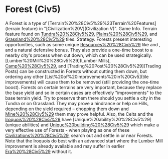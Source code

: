 # Forest (Civ5)

A Forest is a type of [Terrain%20%28Civ5%29%23Terrain%20Features](terrain feature) in "[Civilization%20V](Civilization V)".
Game Info.
Terrain feature found on [Tundra%20%28Civ5%29](Tundra), [Plains%20%28Civ5%29](Plains), and [Grassland%20%28Civ5%29](Grassland) tiles.
Strategy.
Forests present interesting opportunities, such as some unique [Resources%20%28Civ5%29](resources) like and , and a natural defensive bonus. They also provide a one-time boost to a nearby city's process when cut down, which can be used strategically. [Lumber%20Mill%20%28Civ5%29](Lumber Mills), [Camp%20%28Civ5%29](Camps), and [Trading%20Post%20%28Civ5%29](Trading Posts) can be constructed in Forests without cutting them down, but ordering any other [List%20of%20improvements%20in%20Civ5](tile improvements) will cause them to be removed (still providing the one-time boost).
Forests on certain terrains are very important, because they replace the base yield and so in certain cases are effectively "improvements" to the base terrain yield. Try to preserve them there should you settle a city in the Tundra or on Grassland. They may prove a hindrance or help on Hills, depending on the yield required – chopping them down and [Mine%20%28Civ5%29](mining) them may prove helpful.
Also, the Celts and the [Iroquois%20%28Civ5%29](Iroquois) have [Unique%20ability%20%28Civ5%29](unique abilities) and [Unique%20building%20%28Civ5%29](buildings) which make a very effective use of Forests - when playing as one of these [Civilizations%20%28Civ5%29](civilizations), search out and settle in or near Forests. Note that the Iroquois do best with an advanced start where the Lumber Mill improvement is already available and may suffer in earlier [Era%20%28Civ5%29](eras) without it.